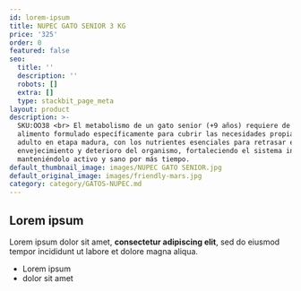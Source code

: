 ```yaml
---
id: lorem-ipsum
title: NUPEC GATO SENIOR 3 KG
price: '325'
order: 0
featured: false
seo:
  title: ''
  description: ''
  robots: []
  extra: []
  type: stackbit_page_meta
layout: product
description: >-
  SKU:OO38 <br> El metabolismo de un gato senior (+9 años) requiere de un
  alimento formulado específicamente para cubrir las necesidades propias de un
  adulto en etapa madura, con los nutrientes esenciales para retrasar el
  envejecimiento y deterioro del organismo, fortaleciendo el sistema inmune y
  manteniéndolo activo y sano por más tiempo.
default_thumbnail_image: images/NUPEC GATO SENIOR.jpg
default_original_image: images/friendly-mars.jpg
category: category/GATOS-NUPEC.md
---
```

## Lorem ipsum

Lorem ipsum dolor sit amet, **consectetur adipiscing elit**, sed do eiusmod tempor incididunt ut labore et dolore magna aliqua.

- Lorem ipsum
- dolor sit amet